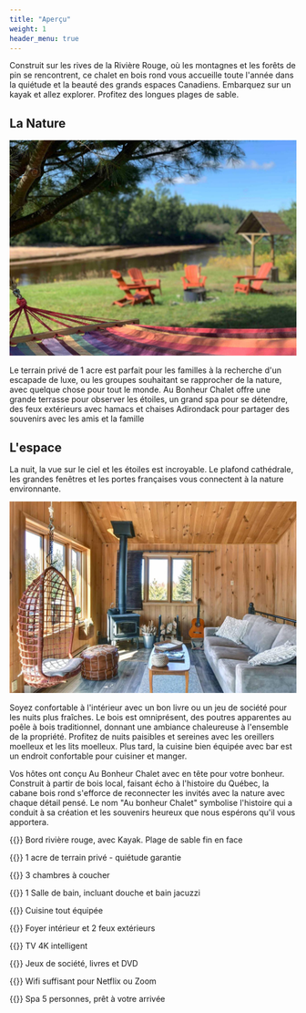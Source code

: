 ```yaml
---
title: "Aperçu"
weight: 1
header_menu: true
---
```


Construit sur les rives de la Rivière Rouge, où les montagnes et les forêts de pin se rencontrent, ce chalet en bois rond vous accueille toute l'année dans la quiétude et la beauté des grands espaces Canadiens. Embarquez sur un kayak et allez explorer. Profitez des longues plages de sable.

## La Nature

![cabin interior](images/unwind.jpg)

Le terrain privé de 1 acre est parfait pour les familles à la recherche d'un escapade de luxe, ou les groupes souhaitant se rapprocher de la nature, avec quelque chose pour tout le monde. Au Bonheur Chalet offre une grande terrasse pour observer les étoiles, un grand spa pour se détendre, des feux extérieurs avec hamacs et chaises Adirondack pour partager des souvenirs avec les amis et la famille

## L'espace

La nuit, la vue sur le ciel et les étoiles est incroyable. Le plafond cathédrale, les grandes fenêtres et les portes françaises vous connectent à la nature environnante.

![cabin interior](images/interior.jpg)

Soyez confortable à l'intérieur avec un bon livre ou un jeu de société pour les nuits plus fraîches. Le bois est omniprésent, des poutres apparentes au poêle à bois traditionnel, donnant une ambiance chaleureuse à l'ensemble de la propriété. Profitez de nuits paisibles et sereines avec les oreillers moelleux et les lits moelleux. Plus tard, la cuisine bien équipée avec bar est un endroit confortable pour cuisiner et manger.

Vos hôtes ont conçu Au Bonheur Chalet avec en tête pour votre bonheur. Construit à partir de bois local, faisant écho à l'histoire du Québec, la cabane bois rond s'efforce de reconnecter les invités avec la nature avec chaque détail pensé. Le nom "Au bonheur Chalet" symbolise l'histoire qui a conduit à sa création et les souvenirs heureux que nous espérons qu'il vous apportera.

{{<icon class="fa fa-water">}} Bord rivière rouge, avec Kayak. Plage de sable fin en face

{{<icon class="fa fa-tree">}} 1 acre de terrain privé - quiétude garantie

{{<icon class="fa fa-bed">}} 3 chambres à coucher

{{<icon class="fa fa-bath">}} 1 Salle de bain, incluant douche et bain jacuzzi

{{<icon class="fa fa-utensils">}} Cuisine tout équipée

{{<icon class="fa fa-fire">}} Foyer intérieur et 2 feux extérieurs

{{<icon class="fa fa-tv">}} TV 4K intelligent

{{<icon class="fa fa-book">}} Jeux de société, livres et DVD

{{<icon class="fa fa-wifi">}} Wifi suffisant pour Netflix ou Zoom

{{<icon class="fa fa-hot-tub">}} Spa 5 personnes, prêt à votre arrivée

